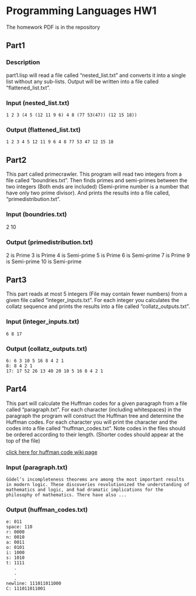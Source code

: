 # Programming Languages HW1

The homework PDF is in the repository

## Part1

### Description
part1.lisp will read a file called “nested_list.txt” and converts it into a single list without any sub-lists. Output will be written into a file called “flattened_list.txt”.

### Input (nested_list.txt)
```
1 2 3 (4 5 (12 11 9 6) 4 8 (77 53(47)) (12 15 18))
```
### Output (flattened_list.txt)
```
1 2 3 4 5 12 11 9 6 4 8 77 53 47 12 15 18
```

## Part2
This part called primecrawler. This program will read two integers from a file called “boundries.txt”. Then finds primes and semi-primes between the two integers (Both ends are included) (Semi-prime number is a number that have only two prime divisor). And prints the results into a file called, “primedistribution.txt”. 

### Input (boundries.txt)
2 10

### Output (primedistribution.txt)
2 is Prime
3 is Prime
4 is Semi-prime
5 is Prime
6 is Semi-prime
7 is Prime
9 is Semi-prime
10 is Semi-prime

## Part3
This part reads at most 5 integers (File may contain fewer numbers) from a given file called “integer_inputs.txt”. For each integer you calculates the collatz sequence and prints the results into a file called “collatz_outputs.txt”.

### Input (integer_inputs.txt)
```
6 8 17
```


### Output (collatz_outputs.txt)
```
6: 6 3 10 5 16 8 4 2 1 
8: 8 4 2 1 
17: 17 52 26 13 40 20 10 5 16 8 4 2 1
```


## Part4
This part will calculate the Huffman codes for a given paragraph from a file called “paragraph.txt”. For each character (including whitespaces) in the paragraph the program will construct the Huffman tree and determine the Huffman codes. For each character you will print the character and the codes into a file called “huffman_codes.txt”. Note codes in the files should be ordered according to their length. (Shorter codes should appear at the top of the file)

[click here for huffman code wiki page](https://en.wikipedia.org/wiki/Huffman_coding)

### Input (paragraph.txt)

```
Gödel’s incompleteness theorems are among the most important results in modern logic. These discoveries revolutionized the understanding of mathematics and logic, and had dramatic implications for the philosophy of mathematics. There have also ...
```

### Output (huffman_codes.txt)
```
e: 011
space: 110
r: 0000
n: 0010
a: 0011
o: 0101
i: 1000
s: 1010
t: 1111
   .
   .
   .
newline: 111011011000
C: 111011011001
```
